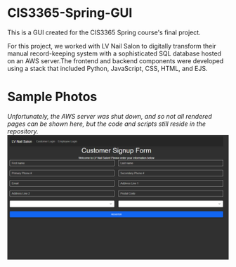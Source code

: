# CIS3365-Spring-GUI
This is a GUI created for the CIS3365 Spring course's final project.

For this project, we worked with LV Nail Salon to digitally transform their manual record-keeping system with a sophisticated SQL database hosted on an AWS server.The frontend and backend components were developed using a stack that included Python, JavaScript, CSS, HTML, and EJS.

# Sample Photos
*Unfortunately, the AWS server was shut down, and so not all rendered pages can be shown here, but the code and scripts still reside in the repository.*
![CustomerSignupForm](Prjoect%20Images/CustomerSignUpForm.png)
